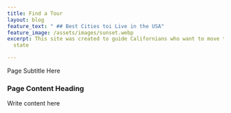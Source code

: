 ```yaml
---
title: Find a Tour
layout: blog
feature_text: " ## Best Cities toi Live in the USA"
feature_image: /assets/images/sunset.webp
excerpt: This site was created to guide Californians who want to move to a more affordable
  state

---
```

Page Subtitle Here

### Page Content Heading

Write content here